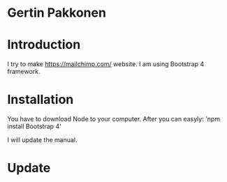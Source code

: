 # Gertin Pakkonen

# Introduction
I try to make https://mailchimp.com/ website. I am using Bootstrap 4 framework. 
# Installation
You have to download Node to your computer. After you can easyly:
'npm install Bootstrap 4'

I will update the manual.
# Update
